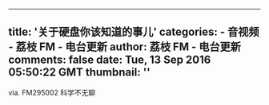 
---
title: '关于硬盘你该知道的事儿'
categories: 
    - 音视频
    - 荔枝 FM - 电台更新
author: 荔枝 FM - 电台更新
comments: false
date: Tue, 13 Sep 2016 05:50:22 GMT
thumbnail: ''
---

<div>   
via. FM295002 科学不无聊  
</div>
            
